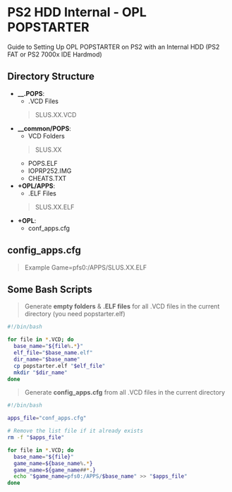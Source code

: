 # PS2 HDD Internal - OPL POPSTARTER
Guide to Setting Up OPL POPSTARTER on PS2 with an Internal HDD (PS2 FAT or PS2 7000x IDE Hardmod)

## Directory Structure
 - **__.POPS**:
   - .VCD Files
   > SLUS.XX.VCD
 - **__common/POPS**: 
   - VCD Folders
   > SLUS.XX
   - POPS.ELF
   - IOPRP252.IMG
   - CHEATS.TXT
 - **+OPL/APPS**:
   - .ELF Files
   > SLUS.XX.ELF
 - **+OPL**:
   - conf_apps.cfg

## config_apps.cfg
 > Example Game=pfs0:/APPS/SLUS.XX.ELF

## Some Bash Scripts
 > Generate **empty folders** & **.ELF files** for all .VCD files in the current directory (you need popstarter.elf)
 ```bash
 #!/bin/bash

 for file in *.VCD; do
   base_name="${file%.*}"
   elf_file="$base_name.elf"
   dir_name="$base_name"
   cp popstarter.elf "$elf_file"
   mkdir "$dir_name"
 done
 ```
 > Generate **config_apps.cfg** from all .VCD files in the current directory
 ```bash
 #!/bin/bash

 apps_file="conf_apps.cfg"

 # Remove the list file if it already exists
 rm -f "$apps_file"

 for file in *.VCD; do
   base_name="${file}"
   game_name=${base_name%.*}
   game_name=${game_name##*.}
   echo "$game_name=pfs0:/APPS/$base_name" >> "$apps_file"
 done
 ```
